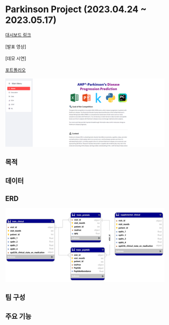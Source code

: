 # Parkinson Project (2023.04.24 ~ 2023.05.17)

[대시보드 링크](https://yulminsung-parkinson-1-app-7xcgv0.streamlit.app/) <br/><br/>
[발표 영상] <br/><br/>
[데모 시연] <br/><br/>
[포트폴리오](https://github.com/YulminSung/Parkinson_1/tree/059eb9e34efac9167f72358b9c93ec2420ba6f77/pdf)<br/><br/>
![screensh](img/홈페이지.png)

## 목적

## 데이터

## ERD
![screensh](img/erd.png)

## 팀 구성

## 주요 기능

